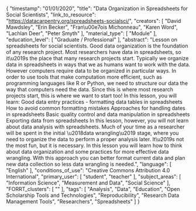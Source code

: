{
    "timestamp": "01/01/2020",
    "title": "Data Organization in Spreadsheets for Social Scientists",
    "link_to_resource": "https://datacarpentry.org/spreadsheets-socialsci/",
    "creators": [
        "David Mawdsley",
        "Erin Becker",
        "Fran\u00e7ois Michonneau",
        "Karen Word",
        "Lachlan Deer",
        "Peter Smyth"
    ],
    "material_type": [
        "Module"
    ],
    "education_level": [
        "Graduate / Professional"
    ],
    "abstract": "Lesson on spreadsheets for social scientists. Good data organization is the foundation of any research project. Most researchers have data in spreadsheets, so it\u2019s the place that many research projects start. Typically we organize data in spreadsheets in ways that we as humans want to work with the data. However computers require data to be organized in particular ways. In order to use tools that make computation more efficient, such as programming languages like R or Python, we need to structure our data the way that computers need the data. Since this is where most research projects start, this is where we want to start too! In this lesson, you will learn: Good data entry practices - formatting data tables in spreadsheets How to avoid common formatting mistakes Approaches for handling dates in spreadsheets Basic quality control and data manipulation in spreadsheets Exporting data from spreadsheets In this lesson, however, you will not learn about data analysis with spreadsheets. Much of your time as a researcher will be spent in the initial \u2018data wrangling\u2019 stage, where you need to organize the data to perform a proper analysis later. It\u2019s not the most fun, but it is necessary. In this lesson you will learn how to think about data organization and some practices for more effective data wrangling. With this approach you can better format current data and plan new data collection so less data wrangling is needed.",
    "language": [
        "English"
    ],
    "conditions_of_use": "Creative Commons Attribution 4.0 International",
    "primary_user": [
        "student",
        "teacher"
    ],
    "subject_areas": [
        "Information Science",
        "Measurement and Data",
        "Social Science"
    ],
    "FORRT_clusters": [
        ""
    ],
    "tags": [
        "Analysis",
        "Data",
        "Education",
        "Open Scholarship Tools and Technologies",
        "Reproducibility",
        "Research Data Management Tools",
        "Researchers",
        "Spreadsheets"
    ]
}